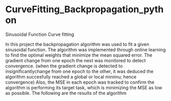 # CurveFitting_Backpropagation_python
Sinusoidal Function Curve fitting

In this project the backpropagation algorithm was used to fit a given sinusoidal function. The algorithm was implemented through online learning to find the optimal weights that minimize the mean squared error. The gradient change from one epoch the next was monitored to detect convergence. (when the gradient change is detected to insignificantlychange from one epoch to the other, it was deduced the algorithm succesfully reached a global or local minimu; hence convergence) Also, the MSE in each epoch was tracked to confirm the algorithm is performing its target task, which is minimizing the MSE as low as possible. The following are the results of the algorithm  
